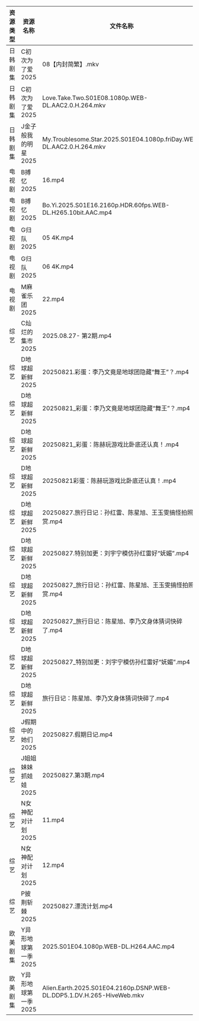 | 资源类型 | 资源名称         | 文件名称                                                                  | 分享链接                                 | 更新时间                |
| ---- | ------------ | --------------------------------------------------------------------- | ------------------------------------ | ------------------- |
| 日韩剧集 | C初次为了爱2025   | 08【内封简繁】.mkv                                                          | https://pan.quark.cn/s/0523b5d1b795  | 2025-08-27 16:15:57 |
| 日韩剧集 | C初次为了爱2025   | Love.Take.Two.S01E08.1080p.WEB-DL.AAC2.0.H.264.mkv                    | https://pan.quark.cn/s/0523b5d1b795  | 2025-08-27 16:15:52 |
| 日韩剧集 | J金子般我的明星2025 | My.Troublesome.Star.2025.S01E04.1080p.friDay.WEB-DL.AAC2.0.H.264.mkv  | https://pan.quark.cn/s/10be8bbe13e5  | 2025-08-27 01:18:24 |
| 电视剧  | B搏忆2025      | 16.mp4                                                                | https://pan.quark.cn/s/4a3ccf303089  | 2025-08-27 16:15:25 |
| 电视剧  | B搏忆2025      | Bo.Yi.2025.S01E16.2160p.HDR.60fps.WEB-DL.H265.10bit.AAC.mp4           | https://pan.quark.cn/s/4a3ccf303089  | 2025-08-27 16:15:27 |
| 电视剧  | G归队2025      | 05 4K.mp4                                                             | https://www.alipan.com/s/Nf8CFYt1xod | 2025-08-27 08:00:13 |
| 电视剧  | G归队2025      | 06 4K.mp4                                                             | https://www.alipan.com/s/Nf8CFYt1xod | 2025-08-27 08:00:12 |
| 电视剧  | M麻雀乐团2025    | 22.mp4                                                                | https://pan.quark.cn/s/6f7fe24c7e8f  | 2025-08-27 10:20:49 |
| 综艺   | C灿烂的集市2025   | 2025.08.27-  第2期.mp4                                                  | https://pan.quark.cn/s/b9e7edeff96e  | 2025-08-27 16:31:53 |
| 综艺   | D地球超新鲜2025   | 20250821.彩蛋：李乃文竟是地球团隐藏“舞王”？.mp4                                       | https://www.alipan.com/s/RYH2797MVWw | 2025-08-27 14:01:18 |
| 综艺   | D地球超新鲜2025   | 20250821_彩蛋：李乃文竟是地球团隐藏“舞王”？.mp4                                       | https://www.alipan.com/s/RYH2797MVWw | 2025-08-27 15:01:21 |
| 综艺   | D地球超新鲜2025   | 20250821_彩蛋：陈赫玩游戏比卧底还认真！.mp4                                          | https://www.alipan.com/s/RYH2797MVWw | 2025-08-27 15:01:21 |
| 综艺   | D地球超新鲜2025   | 20250821彩蛋：陈赫玩游戏比卧底还认真！.mp4                                           | https://www.alipan.com/s/RYH2797MVWw | 2025-08-27 14:01:17 |
| 综艺   | D地球超新鲜2025   | 20250827.旅行日记：孙红雷、陈星旭、王玉雯搞怪拍照大赏.mp4                                   | https://www.alipan.com/s/RYH2797MVWw | 2025-08-27 14:01:17 |
| 综艺   | D地球超新鲜2025   | 20250827.特别加更：刘宇宁模仿孙红雷好“妩媚”.mp4                                       | https://www.alipan.com/s/RYH2797MVWw | 2025-08-27 14:01:16 |
| 综艺   | D地球超新鲜2025   | 20250827_旅行日记：孙红雷、陈星旭、王玉雯搞怪拍照大赏.mp4                                   | https://www.alipan.com/s/RYH2797MVWw | 2025-08-27 15:01:20 |
| 综艺   | D地球超新鲜2025   | 20250827_旅行日记：陈星旭、李乃文身体猜词快碎了.mp4                                      | https://www.alipan.com/s/RYH2797MVWw | 2025-08-27 15:01:19 |
| 综艺   | D地球超新鲜2025   | 20250827_特别加更：刘宇宁模仿孙红雷好“妩媚”.mp4                                       | https://www.alipan.com/s/RYH2797MVWw | 2025-08-27 15:01:19 |
| 综艺   | D地球超新鲜2025   | 旅行日记：陈星旭、李乃文身体猜词快碎了.mp4                                               | https://www.alipan.com/s/RYH2797MVWw | 2025-08-27 14:01:15 |
| 综艺   | J假期中的她们2025  | 20250827.假期日记.mp4                                                     | https://pan.quark.cn/s/7a645271de8d  | 2025-08-27 16:32:58 |
| 综艺   | J姐姐妹妹抓娃娃2025 | 20250827.第3期.mp4                                                      | https://pan.quark.cn/s/1f1c2cfb3ccb  | 2025-08-27 16:33:12 |
| 综艺   | N女神配对计划2025  | 11.mp4                                                                | https://pan.quark.cn/s/86f4eacd4309  | 2025-08-27 16:34:53 |
| 综艺   | N女神配对计划2025  | 12.mp4                                                                | https://pan.quark.cn/s/86f4eacd4309  | 2025-08-27 16:34:50 |
| 综艺   | P披荆斩棘2025    | 20250827.漂流计划.mp4                                                     | https://pan.quark.cn/s/9ae1eb01008d  | 2025-08-27 16:35:05 |
| 欧美剧集 | Y异形地球第一季2025 | 2025.S01E04.1080p.WEB-DL.H264.AAC.mp4                                 | https://pan.quark.cn/s/414812145daa  | 2025-08-27 16:28:49 |
| 欧美剧集 | Y异形地球第一季2025 | Alien.Earth.2025.S01E04.2160p.DSNP.WEB-DL.DDP5.1.DV.H.265-HiveWeb.mkv | https://pan.quark.cn/s/414812145daa  | 2025-08-27 16:28:52 |
